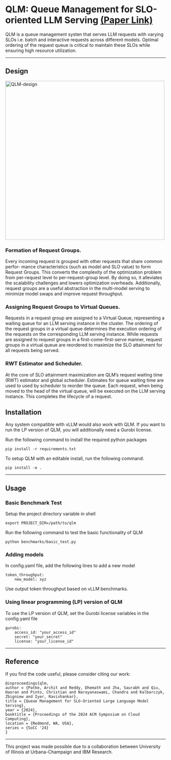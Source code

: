 # QLM: Queue Management for SLO-oriented LLM Serving [(Paper Link)](https://dl.acm.org/doi/10.1145/3698038.3698523)

QLM is a queue management systen that serves LLM requests with varying SLOs i.e. batch and interactive requests across different models. Optimal ordering of the request queue is critical to maintain these SLOs while ensuring high resource utilization.

----------

## Design 

<img width="500" alt="QLM-design" src="https://github.com/user-attachments/assets/16cd005d-d878-4564-8fd7-f9fc6c984ff6" />

### Formation of Request Groups.
Every incoming request is grouped with other requests that share common perfor-
mance characteristics (such as model and SLO value) to form Request Groups. This converts the complexity of the optimization problem from per-request
level to per-request-group level. By doing so, it alleviates
the scalability challenges and lowers optimization overheads.
Additionally, request groups are a useful abstraction in the
multi-model serving to minimize model swaps and improve request throughput.

### Assigning Request Groups to Virtual Queues. 
Requests in a request group are assigned to a Virtual Queue, representing a waiting queue for an LLM serving instance in the cluster. The ordering of the request groups in a virtual queue determines the execution ordering of the requests on the corresponding LLM serving instance. While requests are assigned to request groups in a first-come-first-serve manner, request groups in a virtual queue are reordered to maximize the SLO attainment for all requests being served.

### RWT Estimator and Scheduler.
At the core of SLO attainment maximization are QLM’s request waiting time (RWT) estimator and global scheduler. Estimates for queue waiting time are used to used by scheduler to reorder the queue. Each request, when being moved to the head of the virtual queue, will be executed on the LLM serving instance. This completes the lifecycle of a request.

## Installation

Any system compatible with vLLM would also work with QLM. If you want to run the LP version of QLM, you will additionally need a Gurobi license.

Run the following command to install the required python packages

```
pip install -r requirements.txt
```

To setup QLM with an editable install, run the following command:

```
pip install -e .
```

----------

## Usage

### Basic Benchmark Test

Setup the project directory variable in shell

```
export PROJECT_DIR=/path/to/qlm
```

Run the following command to test the basic functionality of QLM

```
python benchmarks/basic_test.py
```

### Adding models

In config.yaml file, add the following lines to add a new model

```
token_throughput:
    new_model: xyz
```

Use output token throughput based on vLLM benchmarks.

### Using linear programming (LP) version of QLM 

To use the LP version of QLM, set the Gurobi license variables in the config.yaml file

```
gurobi:
    access_id: "your_access_id"
    secret: "your_secret"
    license: "your_license_id"
```

----------

## Reference


If you find the code useful, please consider citing our work:

```
@inproceedings{qlm,
author = {Patke, Archit and Reddy, Dhemath and Jha, Saurabh and Qiu, Haoran and Pinto, Christian and Narayanaswami, Chandra and Kalbarczyk, Zbigniew and Iyer, Ravishankar},
title = {Queue Management for SLO-Oriented Large Language Model Serving},
year = {2024},
booktitle = {Proceedings of the 2024 ACM Symposium on Cloud Computing},
location = {Redmond, WA, USA},
series = {SoCC '24}
}
```
----------

This project was made possible due to a collaboration between University of Illinois at Urbana-Champaign and IBM Research.

